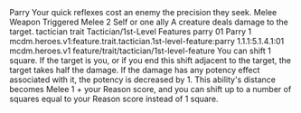 <ability>
  <name>Parry</name>
  <flavor>Your quick reflexes cost an enemy the precision they seek.</flavor>
  <keywords>
    <keyword>Melee</keyword>
    <keyword>Weapon</keyword>
  </keywords>
  <type>Triggered</type>
  <distance>Melee 2</distance>
  <target>Self or one ally</target>
  <trigger>A creature deals damage to the target.</trigger>
  <metadata>
    <class>tactician</class>
    <feature_type>trait</feature_type>
    <file_dpath>Tactician/1st-Level Features</file_dpath>
    <item_id>parry</item_id>
    <item_index>01</item_index>
    <item_name>Parry</item_name>
    <level>1</level>
    <scc>mcdm.heroes.v1:feature.trait.tactician.1st-level-feature:parry</scc>
    <scdc>1.1.1:5.1.4.1:01</scdc>
    <source>mcdm.heroes.v1</source>
    <type>feature/trait/tactician/1st-level-feature</type>
  </metadata>
  <effects>
    <effect type="mundane">You can shift 1 square. If the target is you, or if you end this shift adjacent to the target, the target takes half the damage. If the damage has any potency effect associated with it, the potency is decreased by 1.</effect>
    <effect type="mundane" cost="Spend 1 Focus">This ability&apos;s distance becomes Melee 1 + your Reason score, and you can shift up to a number of squares equal to your Reason score instead of 1 square.</effect>
  </effects>
</ability>
